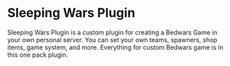 # Sleeping Wars Plugin
 Sleeping Wars Plugin is a custom plugin for creating a Bedwars Game in your own personal server. You can set your own teams, spawners, shop items, game system, and more. Everything for custom Bedwars game is in this one pack plugin.
